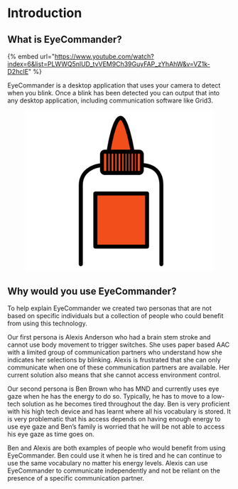# Introduction

## What is EyeCommander?

{% embed url="https://www.youtube.com/watch?index=6&list=PLWWQ5nlUD_tvVEM9Ch39GuyFAP_zYhAhW&v=VZ1k-D2hcIE" %}

EyeCommander is a desktop application that uses your camera to detect when you blink. Once a blink has been detected you can output that into any desktop application, including communication software like Grid3.

<figure><img src=".gitbook/assets/glue.png" alt=""><figcaption></figcaption></figure>



## Why would you use EyeCommander?

To help explain EyeCommander we created two personas that are not based on specific individuals but a collection of people who could benefit from using this technology.

Our first persona is Alexis Anderson who had a brain stem stroke and cannot use body movement to trigger switches. She uses paper based AAC with a limited group of communication partners who understand how she indicates her selections by blinking. Alexis is frustrated that she can only communicate when one of these communication partners are available. Her current solution also means that she cannot access environment control.

Our second persona is Ben Brown who has MND and currently uses eye gaze when he has the energy to do so. Typically, he has to move to a low-tech solution as he becomes tired throughout the day. Ben is very proficient with his high tech device and has learnt where all his vocabulary is stored. It is very problematic that his access depends on having enough energy to use eye gaze and Ben’s family is worried that he will be not able to access his eye gaze as time goes on.

Ben and Alexis are both examples of people who would benefit from using EyeCommander. Ben could use it when he is tired and he can continue to use the same vocabulary no matter his energy levels. Alexis can use EyeCommander to communicate independently and not be reliant on the presence of a specific communication partner.

